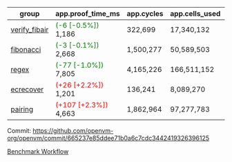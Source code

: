 | group | app.proof_time_ms | app.cycles | app.cells_used | leaf.proof_time_ms | leaf.cycles | leaf.cells_used |
| -- | -- | -- | -- | -- | -- | -- |
| [verify_fibair](https://github.com/openvm-org/openvm/blob/benchmark-results/benchmarks-pr/1561/verify_fibair-665237e85ddee71b0a6c7cdc3442419326396125.md) |<span style='color: green'>(-6 [-0.5%])</span> 1,186 |  322,699 |  17,340,132 |- | - | - |
| [fibonacci](https://github.com/openvm-org/openvm/blob/benchmark-results/benchmarks-pr/1561/fibonacci-665237e85ddee71b0a6c7cdc3442419326396125.md) |<span style='color: green'>(-3 [-0.1%])</span> 2,668 |  1,500,277 |  50,589,503 |- | - | - |
| [regex](https://github.com/openvm-org/openvm/blob/benchmark-results/benchmarks-pr/1561/regex-665237e85ddee71b0a6c7cdc3442419326396125.md) |<span style='color: green'>(-77 [-1.0%])</span> 7,805 |  4,165,226 |  166,511,152 |- | - | - |
| [ecrecover](https://github.com/openvm-org/openvm/blob/benchmark-results/benchmarks-pr/1561/ecrecover-665237e85ddee71b0a6c7cdc3442419326396125.md) |<span style='color: red'>(+26 [+2.2%])</span> 1,201 |  136,241 |  8,089,270 |- | - | - |
| [pairing](https://github.com/openvm-org/openvm/blob/benchmark-results/benchmarks-pr/1561/pairing-665237e85ddee71b0a6c7cdc3442419326396125.md) |<span style='color: red'>(+107 [+2.3%])</span> 4,663 |  1,862,964 |  97,277,783 |- | - | - |


Commit: https://github.com/openvm-org/openvm/commit/665237e85ddee71b0a6c7cdc3442419326396125

[Benchmark Workflow](https://github.com/openvm-org/openvm/actions/runs/15936218849)
